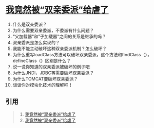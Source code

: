 # [我竟然被“双亲委派”给虐了](https://mp.weixin.qq.com/s/Q0MqcvbeI7gAcJH5ZaQWgA)

1. 什么是双亲委派？
2. 为什么需要双亲委派，不委派有什么问题？
3. "父加载器"和"子加载器"之间的关系是继承的吗？
4. 双亲委派是怎么实现的？
5. 我能不能主动破坏这种双亲委派机制？怎么破坏？
6. 为什么重写loadClass方法可以破坏双亲委派，这个方法和findClass（），defineClass（）区别是什么？
7. 说一说你知道的双亲委派被破坏的例子吧
8. 为什么JNDI，JDBC等需要破坏双亲委派？
9. 为什么TOMCAT要破坏双亲委派？
10. 谈谈你对模块化技术的理解吧！


## 引用
>1. [我竟然被“双亲委派”给虐了](https://mp.weixin.qq.com/s/Q0MqcvbeI7gAcJH5ZaQWgA)
>2. [我竟然被“双亲委派”给虐了](https://mp.weixin.qq.com/s/tYSm__QL-THtWi1iZBZnPA)